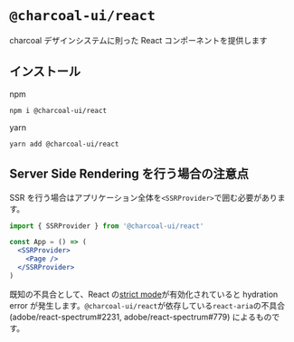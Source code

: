 # `@charcoal-ui/react`

charcoal デザインシステムに則った React コンポーネントを提供します

## インストール

npm

```
npm i @charcoal-ui/react
```

yarn

```
yarn add @charcoal-ui/react
```

## Server Side Rendering を行う場合の注意点

SSR を行う場合はアプリケーション全体を`<SSRProvider>`で囲む必要があります。

```jsx
import { SSRProvider } from '@charcoal-ui/react'

const App = () => (
  <SSRProvider>
    <Page />
  </SSRProvider>
)
```

既知の不具合として、React の[strict mode](https://reactjs.org/docs/strict-mode.html)が有効化されていると hydration error が発生します。`@charcoal-ui/react`が依存している`react-aria`の不具合 (adobe/react-spectrum#2231, adobe/react-spectrum#779) によるものです。
